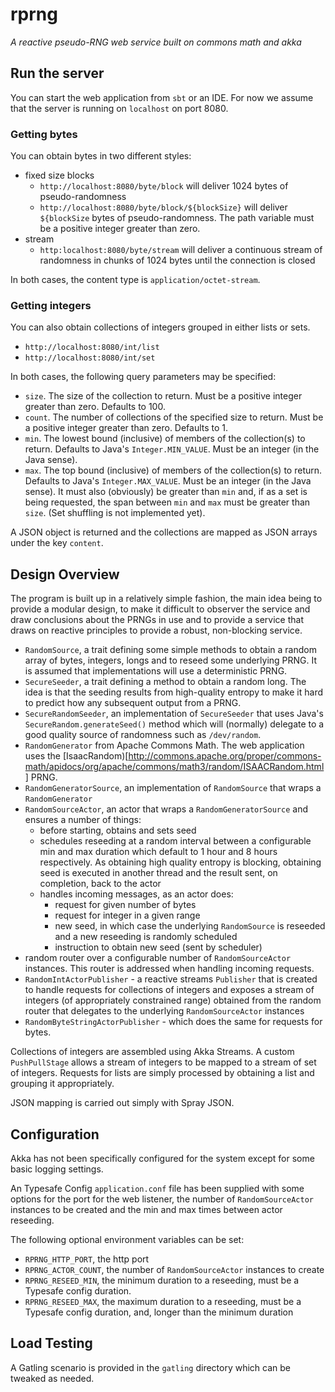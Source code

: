 # rprng

*A reactive pseudo-RNG web service built on commons math and akka*

## Run the server

You can start the web application from `sbt` or an IDE. For now we assume that the server is running on `localhost` on port 8080.

### Getting bytes

You can obtain bytes in two different styles:
* fixed size blocks
    * `http://localhost:8080/byte/block` will deliver 1024 bytes of pseudo-randomness
    * `http://localhost:8080/byte/block/${blockSize}` will deliver `${blockSize` bytes of pseudo-randomness. The path variable must be a positive integer greater than zero.
* stream
    * `http:localhost:8080/byte/stream` will deliver a continuous stream of randomness in chunks of 1024 bytes until the connection is closed

In both cases, the content type is `application/octet-stream`.    
    
### Getting integers 

You can also obtain collections of integers grouped in either lists or sets.
* `http://localhost:8080/int/list`
* `http://localhost:8080/int/set`

In both cases, the following query parameters may be specified:
* `size`. The size of the collection to return. Must be a positive integer greater than zero. Defaults to 100.
* `count`. The number of collections of the specified size to return. Must be a positive integer greater than zero. Defaults to 1.
* `min`. The lowest bound (inclusive) of members of the collection(s) to return. Defaults to Java's `Integer.MIN_VALUE`. Must be an integer (in the Java sense).
* `max`. The top bound (inclusive) of members of the collection(s) to return. Defaults to Java's `Integer.MAX_VALUE`. Must be an integer (in the Java sense). It must also (obviously) be greater than `min` and, if as a set is being requested, the span between `min` and `max` must be greater than `size`. (Set shuffling is not implemented yet).

A JSON object is returned and the collections are mapped as JSON arrays under the key `content`.    

## Design Overview

The program is built up in a relatively simple fashion, the main idea being to provide a modular design, to make it difficult to observer the service and draw conclusions about the PRNGs in use and to provide a service that draws on reactive principles to provide a robust, non-blocking service.

* `RandomSource`, a trait defining some simple methods to obtain a random array of bytes, integers, longs and to reseed
some underlying PRNG. It is assumed that implementations will use a deterministic PRNG.
* `SecureSeeder`, a trait defining a method to obtain a random long. The idea is that the seeding results from high-quality entropy to make it hard to predict how any subsequent output from a PRNG.
* `SecureRandomSeeder`, an implementation of `SecureSeeder` that uses Java's `SecureRandom.generateSeed()` method which will (normally) delegate to a good quality source of randomness such as `/dev/random`.
* `RandomGenerator` from Apache Commons Math. The web application uses the [IsaacRandom)[http://commons.apache.org/proper/commons-math/apidocs/org/apache/commons/math3/random/ISAACRandom.html] PRNG.
* `RandomGeneratorSource`, an implementation of `RandomSource` that wraps a `RandomGenerator` 
* `RandomSourceActor`, an actor that wraps a `RandomGeneratorSource` and ensures a number of things:
    * before starting, obtains and sets seed
    * schedules reseeding at a random interval between a configurable min and max duration which default to 1 hour and 8 hours respectively. As obtaining high quality entropy is blocking, obtaining seed is executed in another thread and the result sent, on completion, back to the actor
    * handles incoming messages, as an actor does:
        * request for given number of bytes
        * request for integer in a given range
        * new seed, in which case the underlying `RandomSource` is reseeded and a new reseeding is randomly scheduled
        * instruction to obtain new seed (sent by scheduler)
* random router over a configurable number of `RandomSourceActor` instances. This router is addressed when handling incoming requests.
* `RandomIntActorPublisher` - a reactive streams `Publisher` that is created to handle requests for collections of integers and exposes a stream of integers (of appropriately constrained range) obtained from the random router that delegates to the underlying `RandomSourceActor` instances
* `RandomByteStringActorPublisher` - which does the same for requests for bytes. 

Collections of integers are assembled using Akka Streams. A custom `PushPullStage` allows a stream of integers to be mapped to a stream of set of integers. Requests for lists are simply processed by obtaining a list and grouping it appropriately.

JSON mapping is carried out simply with Spray JSON.

## Configuration

Akka has not been specifically configured for the system except for some basic logging settings.

An Typesafe Config `application.conf` file has been supplied with some options for the port for the web listener, the number of `RandomSourceActor` instances to be created and the min and max times between actor reseeding.

The following optional environment variables can be set:
* `RPRNG_HTTP_PORT`, the http port
* `RPRNG_ACTOR_COUNT`, the number of `RandomSourceActor` instances to create
* `RPRNG_RESEED_MIN`, the minimum duration to a reseeding, must be a Typesafe config duration.
* `RPRNG_RESEED_MAX`, the maximum duration to a reseeding, must be a Typesafe config duration, and, longer than the minimum duration
    
## Load Testing

A Gatling scenario is provided in the `gatling` directory which can be tweaked as needed.